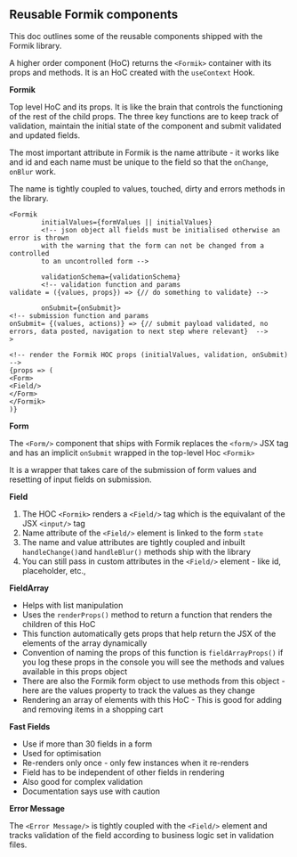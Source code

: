 ## Reusable Formik components

This doc outlines some of the reusable components shipped with the Formik library.

A higher order component (HoC) returns the `<Formik>` container with its props and methods. It is an HoC created with the `useContext` Hook.

**Formik**

Top level HoC and its props. It is like the brain that controls the functioning of the rest of the child props. The three key functions are to keep track of validation, maintain the initial state of the component and submit validated and updated fields.

The most important attribute in Formik is the name attribute - it works like and id and each name must be unique to the field so that the `onChange`, `onBlur` work.

The name is tightly coupled to values, touched, dirty and errors methods in the library.


```
<Formik
		initialValues={formValues || initialValues}
		<!-- json object all fields must be initialised otherwise an error is thrown
		with the warning that the form can not be changed from a controlled
		to an uncontrolled form -->

		validationSchema={validationSchema}
		<!-- validation function and params 
validate = ({values, props}) => {// do something to validate} -->
		
		onSubmit={onSubmit}>
<!-- submission function and params
onSubmit= {(values, actions)} => {// submit payload validated, no errors, data posted, navigation to next step where relevant}	-->
>

<!-- render the Formik HOC props (initialValues, validation, onSubmit) -->
{props => (
<Form>
<Field/>
</Form>
</Formik>
)}
```

**Form**

The `<Form/>` component that ships with Formik replaces the `<form/>` JSX tag and has an implicit `onSubmit` wrapped in the top-level Hoc `<Formik>`

It is a wrapper that takes care of the submission of form values and resetting of input fields on submission.

**Field**

1. The HOC `<Formik>` renders a `<Field/>` tag which is the equivalant of the JSX `<input/>` tag
2. Name attribute of the `<Field/>` element is linked to the form `state`
3. The name and value attributes are tightly coupled and inbuilt `handleChange()`and `handleBlur()` methods ship with the library
4. You can still pass in custom attributes in the `<Field/>` element - like id, placeholder, etc.,

**FieldArray**

- Helps with list manipulation
- Uses the `renderProps()` method to return a function that renders the children of this HoC
- This function automatically gets props that help return the JSX of the elements of the array dynamically
- Convention of naming the props of this function is `fieldArrayProps()` if you log these props in the console you will see the methods and values available in this props object
- There are also the Formik form object to use methods from this object - here are the values property to track the values as they change
- Rendering an array of elements with this HoC - This is good for adding and removing items in a shopping cart

**Fast Fields**

- Use if more than 30 fields in a form
- Used for optimisation
- Re-renders only once - only few instances when it re-renders
- Field has to be independent of other fields in rendering
- Also good for complex validation
- Documentation says use with caution

**Error Message**

The `<Error Message/>` is tightly coupled with the `<Field/>` element and tracks validation of the field according to business logic set in validation files.